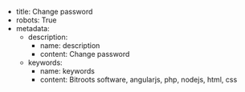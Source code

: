 - title: Change password
- robots: True
- metadata:
    - description:
        - name: description
        - content: Change password
    - keywords:
        - name: keywords
        - content: Bitroots software, angularjs, php, nodejs, html, css
